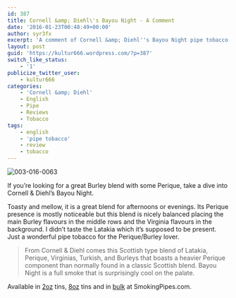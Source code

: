 ```yaml
---
id: 387
title: Cornell &amp; Diehl\'s Bayou Night - A Comment
date: '2016-01-23T00:48:49+00:00'
author: syr3fx
excerpt: 'A comment of Cornell &amp; Diehl''s Bayou Night pipe tobacco blend. '
layout: post
guid: 'https://kultur666.wordpress.com/?p=387'
switch_like_status:
    - '1'
publicize_twitter_user:
    - kultur666
categories:
    - 'Cornell &amp; Diehl'
    - English
    - Pipe
    - Reviews
    - Tobacco
tags:
    - english
    - 'pipe tobacco'
    - review
    - tobacco
---
```


![003-016-0063](http://localhost:8080/wp-content/uploads/2016/01/003-016-0063.jpg)

If you’re looking for a great Burley blend with some Perique, take a dive into Cornell &amp; Diehl’s Bayou Night.

Toasty and mellow, it is a great blend for afternoons or evenings. Its Perique presence is mostly noticeable but this blend is nicely balanced placing the main Burley flavours in the middle rows and the Virginia flavours in the background. I didn’t taste the Latakia which it’s supposed to be present. Just a wonderful pipe tobacco for the Perique/Burley lover.

> From Cornell &amp; Diehl comes this Scottish type blend of Latakia, Perique, Virginias, Turkish, and Burleys that boasts a heavier Perique component than normally found in a classic Scottish blend. Bayou Night is a full smoke that is surprisingly cool on the palate.

Available in [2oz](http://www.smokingpipes.com/tobacco/by-maker/cornell-diehl/moreinfo.cfm?product_id=27370) tins, [8oz](http://www.smokingpipes.com/tobacco/by-maker/cornell-diehl/moreinfo.cfm?product_id=8225) tins and in [bulk](http://www.smokingpipes.com/tobacco/by-maker/cornell-diehl/bulk/moreinfo.cfm?product_id=66075) at SmokingPipes.com.